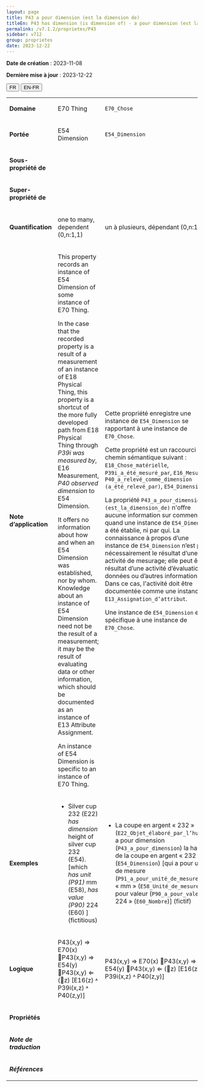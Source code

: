```yaml
---
layout: page
title: P43 a pour dimension (est la dimension de)
titleEn: P43 has dimension (is dimension of) - a pour dimension (est la dimension de)
permalink: /v7.1.2/proprietes/P43
sidebar: v712
group: proprietes
date: 2023-12-22
---
```


**Date de création** : 2023-11-08

**Dernière mise à jour** : 2023-12-22

<div class="lang-buttons">
 <button id="fr" class="activate">FR</button>
 <button id="en-fr">EN-FR</button>
</div>

<table>
<tbody>
<tr>
<td><p><strong>Domaine</strong></p></td>
<td class="en">
<p>E70 Thing</p>
</td>
<td>
<p><code class="language-plaintext highlighter-rouge">E70_Chose</code></p>
</td>
</tr>
<tr>
<td><p><strong>Portée</strong></p></td>
<td class="en">
<p>E54 Dimension</p>
</td>
<td>
<p><code class="language-plaintext highlighter-rouge">E54_Dimension</code></p>
</td>
</tr>
<tr>
<td><p><strong>Sous-propriété de</strong></p></td>
<td class="en">
</td>
<td>
</td>
</tr>
<tr>
<td><p><strong>Super-propriété de</strong></p></td>
<td class="en">
</td>
<td>
<p><code class="language-plaintext highlighter-rouge"></code></p>
</td>
</tr>
<tr>
<td><p><strong>Quantification</strong></p></td>
<td class="en">
<p>one to many, dependent (0,n:1,1) </p>
</td>
<td>
<p>un à plusieurs, dépendant (0,n:1,1)</p>
</td>
</tr>
<tr>
<td><p><strong>Note d’application</strong></p></td>
<td class="en">
<p>This property records an instance of E54 Dimension of some instance of E70 Thing.</p>
<p>In the case that the recorded property is a result of a measurement of an instance of E18 Physical Thing, this property is a shortcut of the more fully developed path from E18 Physical Thing through <em>P39i was measured by</em>, E16 Measurement, <em>P40 observed dimension</em> to E54 Dimension.</p>
<p>It offers no information about how and when an E54 Dimension was established, nor by whom. Knowledge about an instance of E54 Dimension need not be the result of a measurement; it may be the result of evaluating data or other information, which should be documented as an instance of E13 Attribute Assignment. </p>
<p>An instance of E54 Dimension is specific to an instance of E70 Thing.</p>
</td>
<td>
<p>Cette propriété enregistre une instance de <code class="language-plaintext highlighter-rouge">E54_Dimension</code> se rapportant à une instance de <code class="language-plaintext highlighter-rouge">E70_Chose</code>.</p>
<p>Cette propriété est un raccourci du chemin sémantique suivant : <code class="language-plaintext highlighter-rouge">E18_Chose_matérielle</code>, <code class="language-plaintext highlighter-rouge">P39i_a_été_mesuré_par</code>, <code class="language-plaintext highlighter-rouge">E16_Mesurage</code>, <code class="language-plaintext highlighter-rouge">P40_a_relevé_comme_dimension (a_été_relevé_par)</code>, <code class="language-plaintext highlighter-rouge">E54_Dimension</code>. </p>
<p>La propriété  <code class="language-plaintext highlighter-rouge">P43_a_pour_dimension (est_la_dimension_de)</code> n'offre aucune information sur comment et quand une instance de <code class="language-plaintext highlighter-rouge">E54_Dimension</code> a été établie, ni par qui. La connaissance à propos d’une instance de <code class="language-plaintext highlighter-rouge">E54_Dimension</code> n’est pas nécessairement le résultat d’une activité de mesurage; elle peut être le résultat d’une activité d’évaluation de données ou d’autres informations. Dans ce cas, l'activité doit être documentée comme une instance de <code class="language-plaintext highlighter-rouge">E13_Assignation_d’attribut</code>.</p>
<p>Une instance de <code class="language-plaintext highlighter-rouge">E54_Dimension</code> est spécifique à une instance de <code class="language-plaintext highlighter-rouge">E70_Chose</code>.   </p>
</td>
</tr>
<tr>
<td><p><strong>Exemples</strong></p></td>
<td class="en">
<ul>
<li><p>Silver cup 232 (E22) <em>has dimension</em> height of silver cup 232 (E54). [which <em>has unit (P91)</em> mm (E58), <em>has value (P90)</em> 224 (E60) ] (fictitious) </p>
</li>
</ul>
</td>
<td>
<ul>
<li><p>La coupe en argent « 232 » (<code class="language-plaintext highlighter-rouge">E22_Objet_élaboré_par_l’humain</code>) a pour dimension (<code class="language-plaintext highlighter-rouge">P43_a_pour_dimension</code>) la hauteur de la coupe en argent « 232 » (<code class="language-plaintext highlighter-rouge">E54_Dimension</code>) [qui a pour unité de mesure (<code class="language-plaintext highlighter-rouge">P91_a_pour_unité_de_mesure</code>) « mm » (<code class="language-plaintext highlighter-rouge">E58_Unité_de_mesure</code>) et pour valeur (<code class="language-plaintext highlighter-rouge">P90_a_pour_valeur</code>) « 224 » (<code class="language-plaintext highlighter-rouge">E60_Nombre</code>)] (fictif)</p>
</li>
</ul>
</td>
</tr>
<tr>
<td><p><strong>Logique</strong></p></td>
<td class="en">
<p>P43(x,y) ⇒ E70(x) P43(x,y) ⇒ E54(y) P43(x,y) ⇐ (∃z) [E16(z) ˄ P39i(x,z) ˄ P40(z,y)]</p>
</td>
<td>
<p>P43(x,y) ⇒ E70(x) P43(x,y) ⇒ E54(y) P43(x,y) ⇐ (∃z) [E16(z) ˄ P39i(x,z) ˄ P40(z,y)]</p>
</td>
</tr>
<tr>
<td><p><strong>Propriétés</strong></p></td>
<td class="en">
</td>
<td>
</td>
</tr>
<tr>
<td><p><strong><em>Note de traduction</em></strong></p></td>
<td colspan="2">
</td>
</tr>
<tr>
<td><p><strong><em>Références</em></strong></p></td>
<td colspan="2">
<p><em></em></p>
</td>
</tr>
</tbody>
</table>
